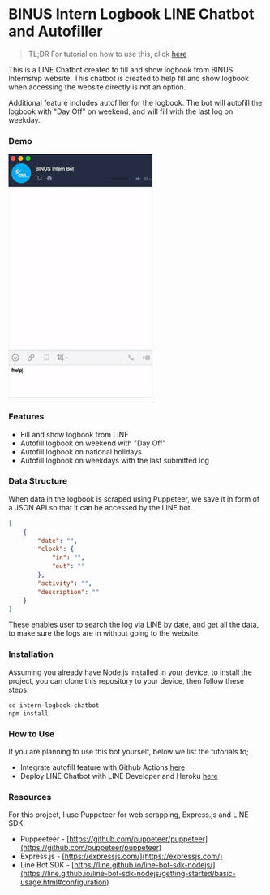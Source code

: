 # BINUS Intern Logbook LINE Chatbot and Autofiller

> TL;DR For tutorial on how to use this, click [here](###how-to-use) 

This is a LINE Chatbot created to fill and show logbook from BINUS Internship website. This chatbot is created to help fill and show logbook when accessing the website directly is not an option.

Additional feature includes autofiller for the logbook. The bot will autofill the logbook with "Day Off" on weekend, and will fill with the last log on weekday.

### Demo
![Alt Text](assets/demo.gif)

### Features
- Fill and show logbook from LINE
- Autofill logbook on weekend with "Day Off"
- Autofill logbook on national holidays
- Autofill logbook on weekdays with the last submitted log

### Data Structure
When data in the logbook is scraped using Puppeteer, we save it in form of a JSON API so that it can be accessed by the LINE bot.

```json
[
    {
        "date": "",
        "clock": {
            "in": "",
            "out": ""
        },
        "activity": "",
        "description": ""
    }
]
```

These enables user to search the log via LINE by date, and get all the data, to make sure the logs are in without going to the website.

### Installation
Assuming you already have Node.js installed in your device, to install the project, you can clone this repository to your device, then follow these steps:

```
cd intern-logbook-chatbot
npm install
```

### How to Use
If you are planning to use this bot yourself, below we list the tutorials to;
- Integrate autofill feature with Github Actions [here](https://github.com/bernardadhitya/intern-logbook-chatbot/blob/master/docs/autofill-github-actions.md)
- Deploy LINE Chatbot with LINE Developer and Heroku [here](https://github.com/bernardadhitya/intern-logbook-chatbot/blob/master/docs/line-bot-heroku.md)

### Resources
For this project, I use Puppeteer for web scrapping, Express.js and LINE SDK.

- Puppeeteer - [https://github.com/puppeteer/puppeteer](https://github.com/puppeteer/puppeteer)
- Express.js - [https://expressjs.com/](https://expressjs.com/)
- Line Bot SDK - [https://line.github.io/line-bot-sdk-nodejs/](https://line.github.io/line-bot-sdk-nodejs/getting-started/basic-usage.html#configuration)
